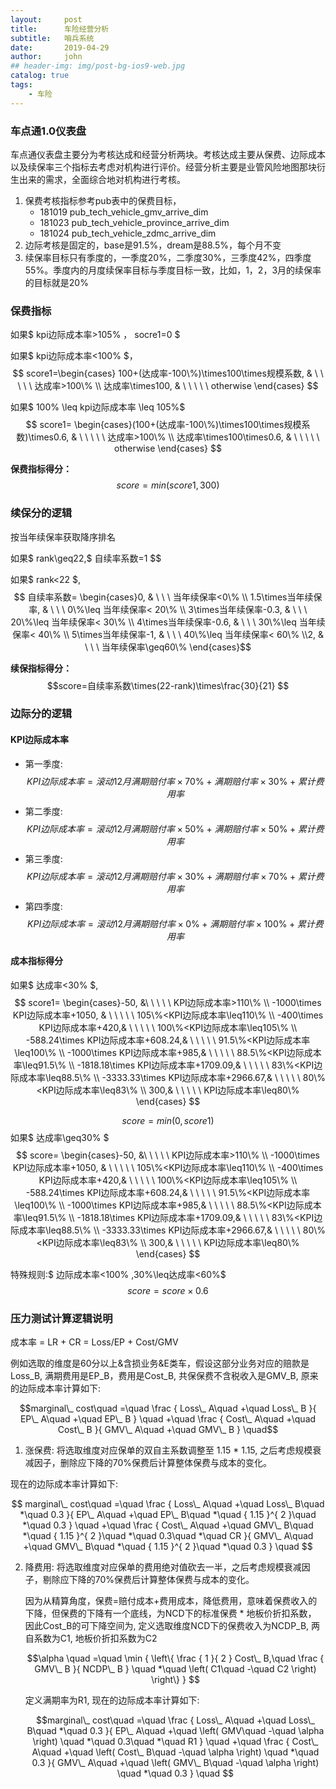 ```yaml
---
layout:     post
title:      车险经营分析
subtitle:   哨兵系统
date:       2019-04-29
author:     john
## header-img: img/post-bg-ios9-web.jpg
catalog: true
tags:
    - 车险
---
```

### 车点通1.0仪表盘
车点通仪表盘主要分为考核达成和经营分析两块。考核达成主要从保费、边际成本以及续保率三个指标去考虑对机构进行评价。经营分析主要是业管风险地图那块衍生出来的需求，全面综合地对机构进行考核。
1. 保费考核指标参考pub表中的保费目标，
   - 181019 pub_tech_vehicle_gmv_arrive_dim
   - 181023 pub_tech_vehicle_province_arrive_dim
   - 181024 pub_tech_vehicle_zdmc_arrive_dim
2. 边际考核是固定的，base是91.5%，dream是88.5%，每个月不变
3. 续保率目标只有季度的，一季度20%，二季度30%，三季度42%，四季度55%。季度内的月度续保率目标与季度目标一致，比如，1，2，3月的续保率的目标就是20%

### 保费指标
如果$ kpi边际成本率>105\% $，$ socre1=0 $

如果$ kpi边际成本率<100\% $，
$$ score1=\begin{cases}  100+(达成率-100\%)\times100\times规模系数, & \ \ \ \ \ 达成率>100\%  \\ 达成率\times100, & \ \ \ \ \ otherwise \end{cases} $$

如果$ 100\% \leq kpi边际成本率 \leq 105\%$
$$ score1=  \begin{cases}(100+(达成率-100\%)\times100\times规模系数)\times0.6, &  \ \ \ \ \ 达成率>100\% \\ 达成率\times100\times0.6, & \ \ \ \ \ otherwise \end{cases} $$

**保费指标得分：**
$$score=min(score1,300) $$

### 续保分的逻辑
按当年续保率获取降序排名

如果$ rank\geq22$,$$ 自续率系数=1 $$

如果$ rank<22 $,
$$ 自续率系数=  \begin{cases}0, & \ \ \ 当年续保率<0\% \\ 1.5\times当年续保率, & \ \ \ 0\%\leq 当年续保率< 20\%  \\ 3\times当年续保率-0.3, & \ \ \ 20\%\leq 当年续保率< 30\% \\ 4\times当年续保率-0.6, & \ \ \ 30\%\leq 当年续保率< 40\% \\ 5\times当年续保率-1, & \ \ \ 40\%\leq 当年续保率< 60\% \\2, & \ \ \ 当年续保率\geq60\% \end{cases}$$

**续保指标得分：**
$$score=自续率系数\times(22-rank)\times\frac{30}{21} $$

### 边际分的逻辑
#### KPI边际成本率

- 第一季度: $$ KPI边际成本率=滚动12月满期赔付率\times70\% +满期赔付率\times30\%+累计费用率 $$
- 第二季度: $$ KPI边际成本率=滚动12月满期赔付率\times50\% +满期赔付率\times50\%+累计费用率 $$
- 第三季度: $$ KPI边际成本率=滚动12月满期赔付率\times30\% +满期赔付率\times70\%+累计费用率 $$
- 第四季度: $$ KPI边际成本率=滚动12月满期赔付率\times0\% +满期赔付率\times100\%+累计费用率 $$

#### 成本指标得分
如果$ 达成率<30\% $,
$$ score1=  \begin{cases}-50, &\ \ \ \ \ KPI边际成本率>110\% \\ -1000\times KPI边际成本率+1050, & \ \ \ \ \ 105\%<KPI边际成本率\leq110\% \\ -400\times KPI边际成本率+420,& \ \ \ \ \ 100\%<KPI边际成本率\leq105\% \\ -588.24\times KPI边际成本率+608.24,& \ \ \ \ \ 91.5\%<KPI边际成本率\leq100\% \\ -1000\times KPI边际成本率+985,& \ \ \ \ \ 88.5\%<KPI边际成本率\leq91.5\% \\ -1818.18\times KPI边际成本率+1709.09,& \ \ \ \ \ 83\%<KPI边际成本率\leq88.5\% \\ -3333.33\times KPI边际成本率+2966.67,& \ \ \ \ \ 80\%<KPI边际成本率\leq83\% \\ 300,& \ \ \ \ \ KPI边际成本率\leq80\% \end{cases} $$

$$ score=min(0,score1) $$
如果$ 达成率\geq30\% $
$$ score=  \begin{cases}-50, &\ \ \ \ \ KPI边际成本率>110\% \\ -1000\times KPI边际成本率+1050, & \ \ \ \ \ 105\%<KPI边际成本率\leq110\% \\ -400\times KPI边际成本率+420,& \ \ \ \ \ 100\%<KPI边际成本率\leq105\% \\ -588.24\times KPI边际成本率+608.24,& \ \ \ \ \ 91.5\%<KPI边际成本率\leq100\% \\ -1000\times KPI边际成本率+985,& \ \ \ \ \ 88.5\%<KPI边际成本率\leq91.5\% \\ -1818.18\times KPI边际成本率+1709.09,& \ \ \ \ \ 83\%<KPI边际成本率\leq88.5\% \\ -3333.33\times KPI边际成本率+2966.67,& \ \ \ \ \ 80\%<KPI边际成本率\leq83\% \\ 300,& \ \ \ \ \ KPI边际成本率\leq80\% \end{cases} $$

特殊规则:$ 边际成本率<100\% ,30\%\leq达成率<60\%$
$$ score=score\times0.6 $$

### 压力测试计算逻辑说明
成本率 = LR + CR = Loss/EP + Cost/GMV

例如选取的维度是60分以上&含损业务&E类车，假设这部分业务对应的赔款是Loss_B, 满期费用是EP_B，费用是Cost_B, 共保保费不含税收入是GMV_B, 原来的边际成本率计算如下:

$$marginal\_ cost\quad =\quad \frac { Loss\_ A\quad +\quad Loss\_ B }{ EP\_ A\quad +\quad EP\_ B } \quad +\quad \frac { Cost\_ A\quad +\quad Cost\_ B }{ GMV\_ A\quad +\quad GMV\_ B } \quad$$

1. 涨保费: 将选取维度对应保单的双自主系数调整至 1.15 * 1.15, 之后考虑规模衰减因子，删除应下降的70%保费后计算整体保费与成本的变化。

  现在的边际成本率计算如下:

  $$ marginal\_ cost\quad =\quad \frac { Loss\_ A\quad +\quad Loss\_ B\quad *\quad 0.3 }{ EP\_ A\quad +\quad EP\_ B\quad *\quad { 1.15 }^{ 2 }\quad *\quad 0.3 } \quad +\quad \frac { Cost\_ A\quad +\quad GMV\_ B\quad *\quad { 1.15 }^{ 2 }\quad *\quad 0.3\quad *\quad CR }{ GMV\_ A\quad +\quad GMV\_ B\quad *\quad { 1.15 }^{ 2 }\quad *\quad 0.3 } \quad $$

2. 降费用: 将选取维度对应保单的费用绝对值砍去一半，之后考虑规模衰减因子，剔除应下降的70%保费后计算整体保费与成本的变化。

   因为从精算角度，保费=赔付成本+费用成本，降低费用，意味着保费收入的下降，但保费的下降有一个底线，为NCD下的标准保费 * 地板价折扣系数，
   因此Cost_B的可下降空间为, 定义选取维度NCD下的保费收入为NCDP_B, 两自系数为C1, 地板价折扣系数为C2

   $$\alpha \quad =\quad \min { \left\{ \frac { 1 }{ 2 } Cost\_ B,\quad \frac { GMV\_ B }{ NCDP\_ B } \quad *\quad \left( C1\quad -\quad C2 \right)  \right\}  } $$

   定义满期率为R1, 现在的边际成本率计算如下:

   $$marginal\_ cost\quad =\quad \frac { Loss\_ A\quad +\quad Loss\_ B\quad *\quad 0.3 }{ EP\_ A\quad +\quad \left( GMV\quad -\quad \alpha  \right) \quad *\quad 0.3\quad *\quad R1 } \quad +\quad \frac { Cost\_ A\quad +\quad \left( Cost\_ B\quad -\quad \alpha  \right) \quad *\quad 0.3 }{ GMV\_ A\quad +\quad \left( GMV\_ B\quad -\quad \alpha  \right) \quad *\quad 0.3 } \quad $$
